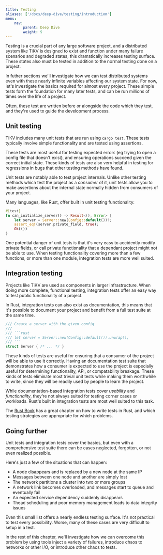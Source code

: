 ```yaml
---
title: Testing
aliases: ['/docs/deep-dive/testing/introduction']
menu:
    nav:
        parent: Deep Dive
        weight: 9
---
```


Testing is a crucial part of any large software project, and a distributed system like TiKV is designed to exist and function under many failure scenarios and degraded states, this dramatically increases testing surface. These states also must be tested in addition to the normal testing done on a project.

In futher sections we'll investigate how we can test distributed systems even with these nearly infinite variables affecting our system state. For now, let's investigate the basics required for almost every project. These simple tests form the foundation for many later tests, and can be run millions of times over the life of a project.

Often, these test are written before or alongside the code which they test, and they're used to guide the development process.

## Unit testing

TiKV includes many unit tests that are run using `cargo test`. These tests typically involve simple functionality and are tested using assertions.

These tests are most useful for testing expected errors (eg trying to open a config file that doesn't exist), and ensuring operations succeed given the correct initial state. These kinds of tests are also very helpful in testing for regressions in bugs that other testing methods have found.

Unit tests are notably able to test project internals. Unlike other testing methods which test the project as a *consumer* of it, unit tests allow you to make assertions about the internal state normally hidden from consumers of your project.

Many languages, like Rust, offer built in unit testing functionality:

```rust
#[test]
fn can_initialize_server() -> Result<(), Error> {
    let server = Server::new(Config::default())?;
    assert_eq!(server.private_field, true);
    Ok(())
}
```

One potential danger of unit tests is that it's very easy to accidently modify private fields, or call private functionality that a dependant project might not be able to use. When testing functionality covering more than a few functions, or more than one module, integration tests are more well suited.

## Integration testing

Projects like TiKV are used as components in larger infrastructure. When doing more complete, functional testing, integration tests offer an easy way to test public functionality of a project.

In Rust, integration tests can also exist as documentation, this means that it's possible to document your project and benefit from a full test suite at the same time.

```rust
/// Create a server with the given config
/// 
/// ```rust
/// let server = Server::new(Config::default()).unwrap();
/// ```
struct Server { /* ... */ }
```

These kinds of tests are useful for ensuring that a consumer of the project will be able to use it correctly. Having an documentation test suite that demonstrates how a consumer is expected to use the project is especially useful for determining functionality, API, or compatability breakage. These kinds of tests eliminate most trivial unit tests while making them worthwhile to write, since they will be readily used by people to learn the project.

While documentation-based integration tests cover *usability* and *functionality*, they're not always suited for testing corner cases or workloads. Rust's built in integration tests are most well suited to this task.

The [Rust Book](https://doc.rust-lang.org/book/ch11-01-writing-tests.html) has a great chapter on how to write tests in Rust, and which testing strategies are appropriate for which problems.

## Going further

Unit tests and integration tests cover the basics, but even with a comprehensive test suite there can be cases neglected, forgotten, or not even realized possible.

Here's just a few of the situations that can happen:

* A node disappears and is replaced by a new node at the same IP
* Messages between one node and another are simply lost
* The network partitions a cluster into two or more groups
* A network link becomes overloaded, and messages start to queue and eventually fail
* An expected service dependency suddenly disappears
* Thead scheduling and poor memory management leads to data integrity issues

Even this small list offers a nearly endless testing surface. It's not practical to test every possibility. Worse, many of these cases are very difficult to setup in a test.

In the rest of this chapter, we'll investigate how we can overcome this problem by using tools inject a variety of failures, introduce chaos to networks or other I/O, or introduce other chaos to tests.
